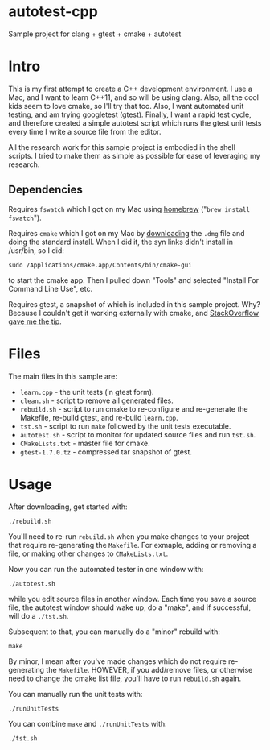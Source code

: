 # autotest-cpp
Sample project for clang + gtest + cmake + autotest


# Intro

This is my first attempt to create a C++ development environment.  I use a Mac, and I want to learn C++11, and so will be using clang.  Also, all the cool kids seem to love cmake, so I'll try that too.  Also, I want automated unit testing, and am trying googletest (gtest).  Finally, I want a rapid test cycle, and therefore created a simple autotest script which runs the gtest unit tests every time I write a source file from the editor.

All the research work for this sample project is embodied in the shell scripts.  I tried to make them as simple as possible for ease of leveraging my research.


## Dependencies

Requires `fswatch` which I got on my Mac using [homebrew](http://brew.sh/) ("`brew install fswatch`").

Requires `cmake` which I got on my Mac by [downloading](http://www.cmake.org/download/#latest) the `.dmg` file and doing the standard install.  When I did it, the syn links didn't install in /usr/bin, so I did:
```
sudo /Applications/cmake.app/Contents/bin/cmake-gui
```
to start the cmake app.  Then I pulled down "Tools" and selected "Install For Command Line Use", etc.

Requires gtest, a snapshot of which is included in this sample project.  Why?  Because I couldn't get it working externally with cmake, and [StackOverflow gave me the tip](http://stackoverflow.com/questions/8507723/how-to-start-working-with-gtest-and-cmake).


# Files

The main files in this sample are:
* `learn.cpp` - the unit tests (in gtest form).
* `clean.sh` - script to remove all generated files.
* `rebuild.sh` - script to run cmake to re-configure and re-generate the Makefile, re-build gtest, and re-build `learn.cpp`.
* `tst.sh` - script to run `make` followed by the unit tests executable.
* `autotest.sh` - script to monitor for updated source files and run `tst.sh`.
* `CMakeLists.txt` - master file for cmake.
* `gtest-1.7.0.tz` - compressed tar snapshot of gtest.


# Usage

After downloading, get started with:
```
./rebuild.sh
```
You'll need to re-run `rebuild.sh` when you make changes to your project that require re-generating the `Makefile`.  For exmaple, adding or removing a file, or making other changes to `CMakeLists.txt`.


Now you can run the automated tester in one window with:
```
./autotest.sh
```
while you edit source files in another window.  Each time you save a source file, the autotest window should wake up, do a "make", and if successful, will do a `./tst.sh`.


Subsequent to that, you can manually do a "minor" rebuild with:
```
make
```
By minor, I mean after you've made changes which do not require re-generating the `Makefile`.  HOWEVER, if you add/remove files, or otherwise need to change the cmake list file, you'll have to run `rebuild.sh` again.


You can manually run the unit tests with:
```
./runUnitTests
```


You can combine `make` and `./runUnitTests` with:
```
./tst.sh
```
